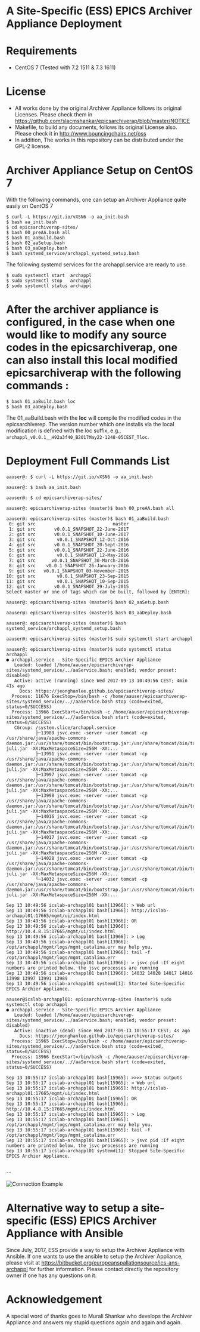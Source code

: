 A Site-Specific (ESS) EPICS Archiver Appliance Deployment
=================


# Requirements

* CentOS 7 (Tested with 7.2 1511 & 7.3 1611) 

# License

* All works done by the original Archiver Appliance follows its original Licenses. Please check them in
https://github.com/slacmshankar/epicsarchiverap/blob/master/NOTICE
* Makefile, to build any documents, follows its original License also. Please check it in  http://www.bouncingchairs.net/oss
* In addition, The works in this repository can be distributed under the GPL-2 license.

# Archiver Appliance Setup on CentOS 7

With the following commands, one can setup an Archiver Appliance quite easily on CentOS 7
```
$ curl -L https://git.io/vXSN6 -o aa_init.bash
$ bash aa_init.bash 
$ cd epicsarchiverap-sites/
$ bash 00_preAA.bash all
$ bash 01_aaBuild.bash 
$ bash 02_aaSetup.bash 
$ bash 03_aaDeploy.bash
$ bash systemd_service/archappl_systemd_setup.bash 
```

The following systemd services for the archappl.service are ready to use. 
```
$ sudo systemctl start  archappl
$ sudo systemctl stop   archappl
$ sudo systemctl status archappl
```

# After the archiver appliance is configured, in the case when one would like to modify any source codes in the epicsarchiverap, one can also install this local modified epicsarchiverap with the following commands : 
``` 
$ bash 01_aaBuild.bash loc
$ bash 03_aaDeploy.bash 
```
The 01_aaBuild.bash with the **loc** will compile the modified codes in the epicsarchiverep. The version number which one installs via the local modification is defined with the loc suffix, e.g., ```archappl_v0.0.1__H92a3f40_B2017May22-1248-05CEST_Tloc```.


# Deployment Full Commands List

```
aauser@: $ curl -L https://git.io/vXSN6 -o aa_init.bash

aauser@: $ bash aa_init.bash 

aauser@: $ cd epicsarchiverap-sites/

aauser@: epicsarchiverap-sites (master)$ bash 00_preAA.bash all

aauser@: epicsarchiverap-sites (master)$ bash 01_aaBuild.bash 
 0: git src                             master
 1: git src       v0.0.1_SNAPSHOT_22-June-2017
 2: git src       v0.0.1_SNAPSHOT_10-June-2017
 3: git src        v0.0.1_SNAPSHOT_12-Oct-2016
 4: git src       v0.0.1_SNAPSHOT_20-Sept-2016
 5: git src       v0.0.1_SNAPSHOT_22-June-2016
 6: git src        v0.0.1_SNAPSHOT_12-May-2016
 7: git src      v0.0.1_SNAPSHOT_30-March-2016
 8: git src    v0.0.1_SNAPSHOT_26-January-2016
 9: git src   v0.0.1_SNAPSHOT_03-November-2015
10: git src        v0.0.1_SNAPSHOT_23-Sep-2015
11: git src        v0.0.1_SNAPSHOT_10-Sep-2015
12: git src       v0.0.1_SNAPSHOT_29-July-2015
Select master or one of tags which can be built, followed by [ENTER]:

aauser@: epicsarchiverap-sites (master)$ bash 02_aaSetup.bash 

aauser@: epicsarchiverap-sites (master)$ bash 03_aaDeploy.bash

aauser@: epicsarchiverap-sites (master)$ bash systemd_service/archappl_systemd_setup.bash 

aauser@: epicsarchiverap-sites (master)$ sudo systemctl start archappl

aauser@: epicsarchiverap-sites (master)$ sudo systemctl status archappl
● archappl.service - Site-Specific EPICS Archier Appliance
   Loaded: loaded (/home/aauser/epicsarchiverap-sites/systemd_service/../aaService.bash; enabled; vendor preset: disabled)
   Active: active (running) since Wed 2017-09-13 10:49:56 CEST; 4min 41s ago
     Docs: https://jeonghanlee.github.io/epicsarchiverap-sites/
  Process: 11676 ExecStop=/bin/bash -c /home/aauser/epicsarchiverap-sites/systemd_service/..//aaService.bash stop (code=exited, status=0/SUCCESS)
  Process: 13966 ExecStart=/bin/bash -c /home/aauser/epicsarchiverap-sites/systemd_service/..//aaService.bash start (code=exited, status=0/SUCCESS)
   CGroup: /system.slice/archappl.service
           ├─13989 jsvc.exec -server -user tomcat -cp /usr/share/java/apache-commons-daemon.jar:/usr/share/tomcat/bin/bootstrap.jar:/usr/share/tomcat/bin/tomcat-juli.jar -XX:MaxMetaspaceSize=256M -XX:...
           ├─13991 jsvc.exec -server -user tomcat -cp /usr/share/java/apache-commons-daemon.jar:/usr/share/tomcat/bin/bootstrap.jar:/usr/share/tomcat/bin/tomcat-juli.jar -XX:MaxMetaspaceSize=256M -XX:...
           ├─13997 jsvc.exec -server -user tomcat -cp /usr/share/java/apache-commons-daemon.jar:/usr/share/tomcat/bin/bootstrap.jar:/usr/share/tomcat/bin/tomcat-juli.jar -XX:MaxMetaspaceSize=256M -XX:...
           ├─13998 jsvc.exec -server -user tomcat -cp /usr/share/java/apache-commons-daemon.jar:/usr/share/tomcat/bin/bootstrap.jar:/usr/share/tomcat/bin/tomcat-juli.jar -XX:MaxMetaspaceSize=256M -XX:...
           ├─14016 jsvc.exec -server -user tomcat -cp /usr/share/java/apache-commons-daemon.jar:/usr/share/tomcat/bin/bootstrap.jar:/usr/share/tomcat/bin/tomcat-juli.jar -XX:MaxMetaspaceSize=256M -XX:...
           ├─14017 jsvc.exec -server -user tomcat -cp /usr/share/java/apache-commons-daemon.jar:/usr/share/tomcat/bin/bootstrap.jar:/usr/share/tomcat/bin/tomcat-juli.jar -XX:MaxMetaspaceSize=256M -XX:...
           ├─14028 jsvc.exec -server -user tomcat -cp /usr/share/java/apache-commons-daemon.jar:/usr/share/tomcat/bin/bootstrap.jar:/usr/share/tomcat/bin/tomcat-juli.jar -XX:MaxMetaspaceSize=256M -XX:...
           └─14032 jsvc.exec -server -user tomcat -cp /usr/share/java/apache-commons-daemon.jar:/usr/share/tomcat/bin/bootstrap.jar:/usr/share/tomcat/bin/tomcat-juli.jar -XX:MaxMetaspaceSize=256M -XX:...

Sep 13 10:49:56 icslab-archappl01 bash[13966]: > Web url
Sep 13 10:49:56 icslab-archappl01 bash[13966]: http://icslab-archappl01:17665/mgmt/ui/index.html
Sep 13 10:49:56 icslab-archappl01 bash[13966]: OR
Sep 13 10:49:56 icslab-archappl01 bash[13966]: http://10.4.8.15:17665/mgmt/ui/index.html
Sep 13 10:49:56 icslab-archappl01 bash[13966]: > Log
Sep 13 10:49:56 icslab-archappl01 bash[13966]: /opt/archappl/mgmt/logs/mgmt_catalina.err may help you.
Sep 13 10:49:56 icslab-archappl01 bash[13966]: tail -f /opt/archappl/mgmt/logs/mgmt_catalina.err
Sep 13 10:49:56 icslab-archappl01 bash[13966]: > jsvc pid :If eight numbers are printed below, the jsvc processes are running
Sep 13 10:49:56 icslab-archappl01 bash[13966]: 14032 14028 14017 14016 13998 13997 13991 13989
Sep 13 10:49:56 icslab-archappl01 systemd[1]: Started Site-Specific EPICS Archier Appliance.

aauser@icslab-archappl01: epicsarchiverap-sites (master)$ sudo systemctl stop archappl
● archappl.service - Site-Specific EPICS Archier Appliance
   Loaded: loaded (/home/aauser/epicsarchiverap-sites/systemd_service/../aaService.bash; enabled; vendor preset: disabled)
   Active: inactive (dead) since Wed 2017-09-13 10:55:17 CEST; 4s ago
     Docs: https://jeonghanlee.github.io/epicsarchiverap-sites/
  Process: 15965 ExecStop=/bin/bash -c /home/aauser/epicsarchiverap-sites/systemd_service/..//aaService.bash stop (code=exited, status=0/SUCCESS)
  Process: 13966 ExecStart=/bin/bash -c /home/aauser/epicsarchiverap-sites/systemd_service/..//aaService.bash start (code=exited, status=0/SUCCESS)

Sep 13 10:55:17 icslab-archappl01 bash[15965]: >>>> Status outputs
Sep 13 10:55:17 icslab-archappl01 bash[15965]: > Web url
Sep 13 10:55:17 icslab-archappl01 bash[15965]: http://icslab-archappl01:17665/mgmt/ui/index.html
Sep 13 10:55:17 icslab-archappl01 bash[15965]: OR
Sep 13 10:55:17 icslab-archappl01 bash[15965]: http://10.4.8.15:17665/mgmt/ui/index.html
Sep 13 10:55:17 icslab-archappl01 bash[15965]: > Log
Sep 13 10:55:17 icslab-archappl01 bash[15965]: /opt/archappl/mgmt/logs/mgmt_catalina.err may help you.
Sep 13 10:55:17 icslab-archappl01 bash[15965]: tail -f /opt/archappl/mgmt/logs/mgmt_catalina.err
Sep 13 10:55:17 icslab-archappl01 bash[15965]: > jsvc pid :If eight numbers are printed below, the jsvc processes are running
Sep 13 10:55:17 icslab-archappl01 systemd[1]: Stopped Site-Specific EPICS Archier Appliance.


``` 

--

![Connection Example](aa_site_specific.png)


# Alternative way to setup a site-specific (ESS) EPICS Archiver Appliance with Ansible
Since July, 2017, ESS provide a way to setup the Archiver Appliance with Ansible. If one wants to use the ansible to setup the Archiver Appliance, please visit at  https://bitbucket.org/europeanspallationsource/ics-ans-archappl for further information. Please contact directly the repository owner if one has any questions on it. 


# Acknowledgement
A special word of thanks goes to Murali Shankar who develops the Archiver Appliance and answers my stupid questions again and again and again.
